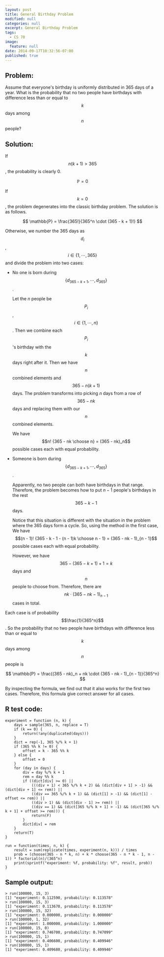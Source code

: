 ```yaml
---
layout: post
title: General Birthday Problem
modified: null
categories: null
excerpt: General Birthday Problem
tags: 
  - CS 70
image: 
  feature: null
date: 2014-09-17T10:32:56-07:00
published: true
---
```


## Problem:

Assume that everyone's birthday is uniformly distributed in 365 days of a year. What is the probability that no two people have birthdays with difference less than or equal to $$k$$ days among $$n$$ people? 

## Solution:

If $$n(k + 1) > 365$$, the probability is clearly 0. 

$$
\mathbb{P} = 0
$$
        
If $$k = 0$$, the problem degenerates into the classic birthday problem. The solution is as follows. 

$$
\mathbb{P} = \frac{365!}{365^n \cdot (365 - k + 1)!}
$$

Otherwise, we number the 365 days as $$d_i$$, $$i \in \{1, \cdots, 365\}$$ and divide the problem into two cases:

+ No one is born during $$\{d_{365-k+1}, \cdots, d_{365}\}$$.

    Let the $n$ people be $$P_i$$, $$i \in \{1, \cdots, n\}$$. Then we combine each $$P_i$$'s  birthday with the $$k$$ days right after it. Then we have $$n$$ combined elements and $$365 - n(k + 1)$$ days. The problem transforms into picking $n$ days from a row of $$365 - nk$$ days and replacing them with our $$n$$ combined elements.

    We have $$n! {365 - nk \choose n} = (365 - nk)_n$$ possible cases each with equal probability.

+ Someone is born during $$\{d_{365 - k + 1}, \cdots, d_{365}\}$$. 

    Apparently, no two people can both have birthdays in that range. Therefore, the problem becomes how to put $n - 1$ people's birthdays in the rest $$365 - k - 1$$ days. 

    Notice that this situation is different with the situation in the problem where the 365 days form a cycle. So, using the method in the first case, We have $$(n - 1)! {365 - k - 1 - (n - 1)k \choose n - 1} = (365 - nk - 1)_{n - 1}$$ possible cases each with equal probability.

    However, we have $$365 - (365 - k + 1) + 1 = k$$ days and $$n$$ people to choose from. Therefore, there are $$nk \cdot (365 - nk - 1)_{n - 1}$$ cases in total.

Each case is of probability $$\frac{1}{365^n}$$. So the probability that no two people have birthdays with difference less than or equal to $$k$$ days among $$n$$ people is 

$$
\mathbb{P} = \frac{(365 - nk)_n + nk \cdot (365 - nk - 1)_{n - 1}}{365^n}
$$

By inspecting the formula, we find out that it also works for the first two cases. Therefore, this formula give correct answer for all cases.


## R test code:

    experiment = function (n, k) {
        days = sample(365, n, replace = T)
        if (k == 0) {
            return(!any(duplicated(days)))
        }
        dict = rep(-1, 365 %/% k + 1)
        if (365 %% k != 0) {
            offset = k - 365 %% k
        } else {
            offset = 0
        }
        for (day in days) {
            div = day %/% k + 1
            rem = day %% k
            if ((dict[div] >= 0) ||
                (((div + 1) < 365 %/% k + 2) && (dict[div + 1] > -1) && (dict[div + 1] <= rem)) ||
                ((div == 365 %/% k + 1) && (dict[1] > -1) && (dict[1] - offset <= rem)) ||
                ((div > 1) && (dict[div - 1] >= rem)) ||
                ((div == 1) && (dict[365 %/% k + 1] > -1) && (dict[365 %/% k + 1] + offset >= rem))) {
                return(F)
            }
            dict[div] = rem
        }
        return(T)
    }

    run = function(times, n, k) {
        result = sum(replicate(times, experiment(n, k))) / times
        prob = (choose(365 - n * k, n) + k * choose(365 - n * k - 1, n - 1)) * factorial(n)/(365^n)
        print(sprintf("experiment: %f, probability: %f", result, prob))
    }    

## Sample output: 

    > run(100000, 15, 3)
    [1] "experiment: 0.112590, probability: 0.113578"
    > run(100000, 15, 3)
    [1] "experiment: 0.113670, probability: 0.113578"
    > run(100000, 15, 32)
    [1] "experiment: 0.000000, probability: 0.000000"
    > run(100000, 1, 32)
    [1] "experiment: 1.000000, probability: 1.000000"
    > run(100000, 15, 0)
    [1] "experiment: 0.746700, probability: 0.747099"
    > run(100000, 15, 1)
    [1] "experiment: 0.406600, probability: 0.409946"
    > run(100000, 15, 1)
    [1] "experiment: 0.409680, probability: 0.409946"
